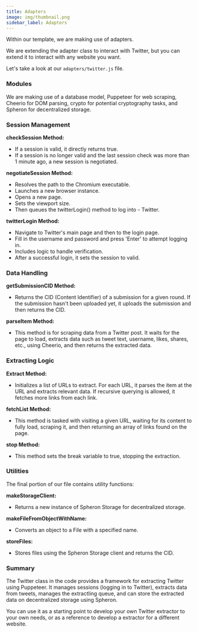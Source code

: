 ```yaml
---
title: Adapters
image: img/thumbnail.png
sidebar_label: Adapters
---
```


Within our template, we are making use of adapters.

We are extending the adapter class to interact with Twitter, but you can extend it to interact with any website you want.

Let's take a look at our `adapters/twitter.js` file.

### Modules

We are making use of a database model, Puppeteer for web scraping, Cheerio for DOM parsing, crypto for potential cryptography tasks, and Spheron for decentralized storage.

### Session Management

**checkSession Method:**

- If a session is valid, it directly returns true.
- If a session is no longer valid and the last session check was more than 1 minute ago, a new session is negotiated.

**negotiateSession Method:**

- Resolves the path to the Chromium executable.
- Launches a new browser instance.
- Opens a new page.
- Sets the viewport size.
- Then queues the twitterLogin() method to log into - Twitter.

**twitterLogin Method:**

- Navigate to Twitter's main page and then to the login page.
- Fill in the username and password and press 'Enter' to attempt logging in.
- Includes logic to handle verification.
- After a successful login, it sets the session to valid.

### Data Handling

**getSubmissionCID Method:**

- Returns the CID (Content Identifier) of a submission for a given round. If the submission hasn't been uploaded yet, it uploads the submission and then returns the CID.

**parseItem Method:**

- This method is for scraping data from a Twitter post. It waits for the page to load, extracts data such as tweet text, username, likes, shares, etc., using Cheerio, and then returns the extracted data.

### Extracting Logic

**Extract Method:**

- Initializes a list of URLs to extract.
  For each URL, it parses the item at the URL and extracts relevant data. If recursive querying is allowed, it fetches more links from each link.

**fetchList Method:**

- This method is tasked with visiting a given URL, waiting for its content to fully load, scraping it, and then returning an array of links found on the page.

**stop Method:**

- This method sets the break variable to true, stopping the extraction.

### Utilities

The final portion of our file contains utility functions:

**makeStorageClient:**

- Returns a new instance of Spheron Storage for decentralized storage.

**makeFileFromObjectWithName:**

- Converts an object to a File with a specified name.

**storeFiles:**

- Stores files using the Spheron Storage client and returns the CID.

### Summary

The Twitter class in the code provides a framework for extracting Twitter using Puppeteer. It manages sessions (logging in to Twitter), extracts data from tweets, manages the extractling queue, and can store the extracted data on decentralized storage using Spheron.

You can use it as a starting point to develop your own Twitter extractor to your own needs, or as a reference to develop a extractor for a different website.

